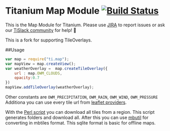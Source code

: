 # Titanium Map Module [![Build Status](https://travis-ci.org/appcelerator-modules/ti.map.svg)](https://travis-ci.org/appcelerator-modules/ti.map)

This is the Map Module for Titanium. Please use [JIRA](http://jira.appcelerator.org) to report issues or ask our [TiSlack community](http://tislack.org) for help! :rocket:

This is a fork for supporting TileOverlays. 

##Usage
```javascript
var map = require("ti.map");
var mapView = map.createView();
var weatherOverlay =  map.createTileOverlay({
    url : map.OWM_CLOUDS,
    opacity:0.7
})
mapView.addTileOverlay(weatherOverlay);
```
Other constants are `OWM_PRECIPITATION`, `OWM_RAIN`, `OWM_WIND`, `OWM_PRESSURE`
Additiona you can use every tile url from [leaflet providers](http://leaflet-extras.github.io/leaflet-providers/).

With the [Perl script](http://search.cpan.org/~rotkraut/Geo-OSM-Tiles-0.01/downloadosmtiles.pl) you can download all tiles from a region. This script generates folders and download all. After this you can use [mbutil](https://github.com/mapbox/mbutil/) for converting in mbtiles format. This sqlite format is basic for offline maps.
